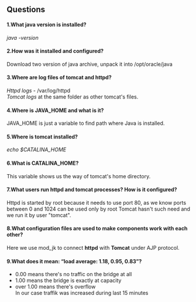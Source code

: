 



## Questions


#### 1.What java version is installed?

*java -version*

#### 2.How was it installed and configured?
Download two version of java archive, unpack it into /opt/oracle/java 

#### 3.Where are log files of tomcat and httpd?
 *Httpd logs* - /var/log/httpd  
 *Tomcat logs* at the same folder as other tomcat's files.  

#### 4.Where is JAVA_HOME and what is it?
JAVA_HOME is just a variable to find path where Java is installed.
#### 5.Where is tomcat installed?
*echo $CATALINA_HOME*
#### 6.What is CATALINA_HOME?
This variable shows us the way of tomcat's home directory.
#### 7.What users run httpd and tomcat processes? How is it configured?
Httpd is started by root because it needs to use port 80, as we know ports between 0 and 1024 can be used only by root
Tomcat hasn't such need and we run it by user "tomcat".
#### 8.What configuration files are used to make components work with each other?
Here we use mod_jk to connect **httpd** with **Tomcat** under  AJP protocol.
#### 9.What does it mean: “load average: 1.18, 0.95, 0.83”?
* 0.00 means there's no traffic on the bridge at all  
* 1.00 means the bridge is exactly at capacity  
* over 1.00 means there's overflow  
In our case traffik was increased during last 15 minutes
